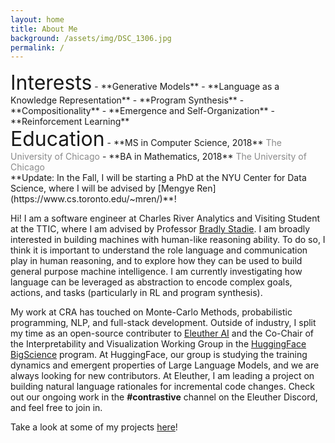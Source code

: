 ```yaml
---
layout: home
title: About Me
background: /assets/img/DSC_1306.jpg
permalink: /
---
```


<div class="container">
<div class="row mx-auto">
<div class="col-sm-auto mx-auto" markdown = "1">
  <font size="6">Interests</font>
  - **Generative Models**
  - **Language as a Knowledge Representation**
  - **Program Synthesis**
  - **Compositionality**
  - **Emergence and Self-Organization**
  - **Reinforcement Learning**
</div>
<div class="col-sm-auto mx-auto" markdown = "1">
  <font size="6">Education</font>
  - **MS in Computer Science, 2018**  
  <span style="opacity:0.5">The University of Chicago</span>
  - **BA in Mathematics, 2018**  
  <span style="opacity:0.5">The University of Chicago</span>
</div>
</div>
</div>
**Update: In the Fall, I will be starting a PhD at the NYU Center for Data Science, where I will be advised by [Mengye Ren](https://www.cs.toronto.edu/~mren/)**!

Hi! I am a software engineer at Charles River Analytics and Visiting Student at the TTIC, where I am advised by Professor [Bradly Stadie](https://bstadie.github.io/). I am broadly interested in building machines with human-like reasoning ability. To do so, I think it is important to understand the role language and communication play in human reasoning, and to explore how they can be used to build general purpose machine intelligence. I am currently investigating how language can be leveraged as abstraction to encode complex goals, actions, and tasks (particularly in RL and program synthesis).

My work at CRA has touched on Monte-Carlo Methods, probabilistic programming, NLP, and full-stack development. Outside of industry, I split my time as an open-source contributer to [Eleuther AI](https://www.eleuther.ai/) and the Co-Chair of the Interpretability and Visualization Working Group in the [HuggingFace BigScience](https://bigscience.huggingface.co/) program. At HuggingFace, our group is studying the training dynamics and emergent properties of Large Language Models, and we are always looking for new contributors. At Eleuther, I am leading a project on building natural language rationales for incremental code changes. Check out our ongoing work in the **#contrastive** channel on the Eleuther Discord, and feel free to join in. 

Take a look at some of my projects [here](rteehas.github.io/projects/)!

 